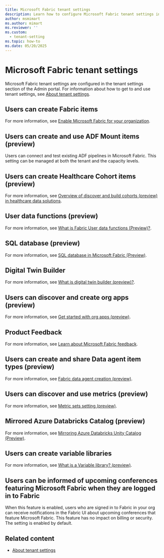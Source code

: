 ```yaml
---
title: Microsoft Fabric tenant settings
description: Learn how to configure Microsoft Fabric tenant settings in Fabric.
author: msmimart
ms.author: mimart
ms.reviewer: ''
ms.custom:
  - tenant-setting
ms.topic: how-to
ms.date: 05/20/2025
---
```


# Microsoft Fabric tenant settings

Microsoft Fabric tenant settings are configured in the tenant settings section of the Admin portal. For information about how to get to and use tenant settings, see [About tenant settings](tenant-settings-index.md).

## Users can create Fabric items

For more information, see [Enable Microsoft Fabric for your organization](./fabric-switch.md).

## Users can create and use ADF Mount items (preview)

Users can connect and test existing ADF pipelines in Microsoft Fabric. This setting can be managed at both the tenant and the capacity levels.

## Users can create Healthcare Cohort items (preview)

For more information, see [Overview of discover and build cohorts (preview) in healthcare data solutions](/industry/healthcare/healthcare-data-solutions/discover-and-build-cohorts-overview).

## User data functions (preview)

For more information, see [What is Fabric User data functions (Preview)?](../data-engineering/user-data-functions/user-data-functions-overview.md).

## SQL database (preview)

For more information, see [SQL database in Microsoft Fabric (Preview)](../database/sql/overview.md).

## Digital Twin Builder

For more information, see [What is digital twin builder (preview)?](../real-time-intelligence/digital-twin-builder/overview.md).

## Users can discover and create org apps (preview)​

For more information, see [Get started with org apps (preview)](/power-bi/consumer/org-app-items/org-app-items).

## Product Feedback

For more information, see [Learn about Microsoft Fabric feedback](../fundamentals/feedback.md).

## Users can create and share Data agent item types (preview)

For more information, see [Fabric data agent creation (preview)](../data-science/concept-data-agent.md).

## Users can discover and use metrics (preview)

For more information, see [Metric sets setting (preview)](./service-admin-portal-goals-settings.md#metric-sets-setting-preview).

## Mirrored Azure Databricks Catalog (preview)

For more information, see [Mirroring Azure Databricks Unity Catalog (Preview)](../database/mirrored-database/azure-databricks.md).

## Users can create variable libraries

For more information, see [What is a Variable library? (preview)](../cicd/variable-library/variable-library-overview.md).

## Users can be informed of upcoming conferences featuring Microsoft Fabric when they are logged in to Fabric

When this feature is enabled, users who are signed in to Fabric in your org can receive notifications in the Fabric UI about upcoming conferences that feature Microsoft Fabric. This feature has no impact on billing or security. The setting is enabled by default.

## Related content

* [About tenant settings](tenant-settings-index.md)
